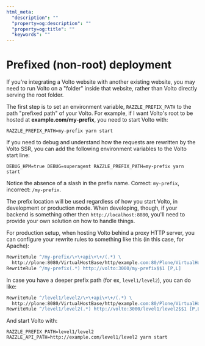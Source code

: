 ```yaml
---
html_meta:
  "description": ""
  "property=og:description": ""
  "property=og:title": ""
  "keywords": ""
---
```


# Prefixed (non-root) deployment

If you're integrating a Volto website with another existing website, you may
need to run Volto on a "folder" inside that website, rather than
Volto directly serving the root folder.

The first step is to set an environment variable, `RAZZLE_PREFIX_PATH` to the
path "prefixed path" of your Volto. For example, if I want Volto's root to be
hosted at **example.com/my-prefix**, you need to start Volto with:

```
RAZZLE_PREFIX_PATH=my-prefix yarn start
```

If you need to debug and understand how the requests are rewritten by the Volto
SSR, you can add the following environment variables to the Volto start line:


```
DEBUG_HPM=true DEBUG=superagent RAZZLE_PREFIX_PATH=my-prefix yarn start
```

Notice the absence of a slash in the prefix name. Correct: `my-prefix`,
incorrect: `/my-prefix`.


The prefix location will be used regardless of how you start Volto, in
development or production mode. When developing, though, if your backend is
something other then `http://localhost:8080`, you'll need to provide your own
solution on how to handle things.

For production setup, when hosting Volto behind a proxy HTTP server, you can
configure your rewrite rules to something like this (in this case, for Apache):

```apache
RewriteRule ^/my-prefix/\+\+api\+\+/(.*) \
  http://plone:8080/VirtualHostBase/http/example.com:80/Plone/VirtualHostRoot/_vh_my-prefix/$$1 [P,L]
RewriteRule ^/my-prefix(.*) http://volto:3000/my-prefix$$1 [P,L]
```

In case you have a deeper prefix path (for ex, `level1/level2`), you can do like:

```apache
RewriteRule ^/level1/level2/\+\+api\+\+/(.*) \
  http://plone:8080/VirtualHostBase/http/example.com:80/Plone/VirtualHostRoot/_vh_level1/_vh_level2/$$1 [P,L]
RewriteRule ^/level1/level2(.*) http://volto:3000/level1/level2$$1 [P,L]
```

And start Volto with:

```
RAZZLE_PREFIX_PATH=level1/level2 RAZZLE_API_PATH=http://example.com/level1/level2 yarn start
```
